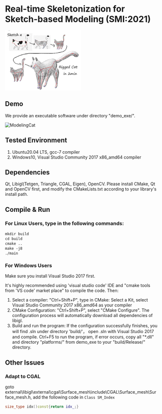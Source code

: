 # Real-time Skeletonization for Sketch-based Modeling (SMI:2021)
<img src="data/banner_thumb.png" alt="ModelingCat" width="250"/>

## Demo
We provide an executable software under directory "demo_exe/".

<img src="data/ModelingCat.gif" alt="ModelingCat" width="500"/>

## Tested Environment
1. Ubuntu20.04 LTS, gcc-7 compiler
2. Windows10, Visual Studio Community 2017 x86_amd64 compiler

## Dependencies
Qt, Libigl(Tetgen, Triangle, CGAL, Eigen), OpenCV. 
Please install CMake, Qt and OpenCV first, and modify the CMakeLists.txt according to your library's install path.

## Compile & Run

### For Linux Users, type in the following commands:
```
mkdir build
cd build
cmake ..
make -j8
./main
```
### For Windows Users
Make sure you install Visual Studio 2017 first.

It's highly recommended using 'visual studio code' IDE and "cmake tools from 'VS code' market place" to compile the code. Then:
1. Select a compiler:  "Ctrl+Shift+P", type in CMake: Select a Kit, select Visual Studio Community 2017 x86_amd64 as your compiler
2. CMake Configuration: "Ctrl+Shift+P", select "CMake Configure". The configuration process will automatically download all dependencies of libigl. 
3. Build and run the program: If the configuration successfully finishes, you will find .sln under directory 'build/'，
open .sln with Visual Studio 2017 and compile.  Ctrl+F5 to run the program, if error occurs, copy all "*.dll" and directory "platforms/" from demo_exe to your "build/Release/" directory.

## Other Issues
### Adapt to CGAL
goto external\libigl\external\cgal\Surface_mesh\include\CGAL\Surface_mesh\Surface_mesh.h, add the following code in ```Class SM_Index```
```cpp
size_type idx()const{return idx_;}
```
